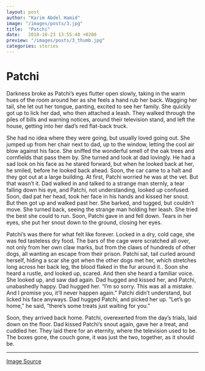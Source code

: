 ```yaml
---
layout: post
author: "Karim Abdel Hamid"
image: "/images/posts/3.jpg"
title:  "Patchi"
date:   2018-10-23 13:55:40 +0200
preview: "/images/posts/3_thumb.jpg"
categories: stories
---
```


# Patchi

Darkness broke as Patchi’s eyes flutter open slowly, taking in the warm hues of the room around her as she feels a hand rub her back. Wagging her tail, she let out her tongue, panting, excited to see her family. She quickly got up to lick her dad, who then attached a leash. They walked through the piles of bills and warning notices, around their television stand, and left the house, getting into her dad’s red flat-back truck. 

She had no idea where they were going, but usually loved going out. She jumped up from her chair next to dad, up to the window, letting the cool air blow against his face. She sniffed the wonderful smell of the oak trees and cornfields that pass them by. She turned and look at dad lovingly. He had a sad look on his face as he stared forward, but when he looked back at her, he smiled, before he looked back ahead. Soon, the car came to a halt and they got out at a large building. At first, Patchi worried he was at the vet. But that wasn’t it. Dad walked in and talked to a strange man sternly, a tear falling down his eye, and Patchi, not understanding, looked up confused. Soon, dad pat her head, took her face in his hands and kissed her snout. But then got up and walked past her. She barked, and tugged, but couldn’t move. She turned back, seeing the strange man holding her leash. She tried the best she could to run. Soon, Patchi gave in and fell down. Tears in her eyes, she put her snout down to the ground, closing her eyes.

Patchi’s was there for what felt like forever. Locked in a dry, cold cage, she was fed tasteless dry food. The bars of the cage were scratched all over, not only from her own claw marks, but from the claws of hundreds of other dogs, all wanting an escape from their prison. Patchi sat, tail curled around herself, hiding a scar she got when the other dogs met her, which stretches long across her back leg, the blood flaked in the fur around it.. Soon she heard a rustle, and looked up, scared. And then she heard a familiar voice. She looked up, and saw dad again. Dad hugged and kissed her, and Patchi, unabashedly happy. Dad hugged her. “I’m so sorry. This was all a mistake. And I promise you, it’ll never happen again.” Patchi didn’t understand, but licked his face anyways. Dad hugged Patchi, and picked her up. “Let’s go home,” he said, “there’s some treats just waiting for you.” 
    
 Soon, they arrived back home. Patchi, overexerted from the day’s trials, laid down on the floor. Dad kissed Patchi’s snout again, gave her a treat, and cuddled her. They laid there for an eternity, where the television used to be. The boxes gone, the couch gone, it was just the two, together, as it should be.

---

[Image Source](https://www.pexels.com/photo/light-golden-retriever-puppy-close-up-photography-159541/)
